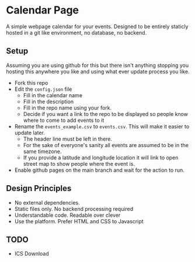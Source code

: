 # Calendar Page

A simple webpage calendar for your events. Designed to be entirely staticly hosted in a git like environment, no database, no backend.

## Setup

Assuming you are using github for this but there isn't anything stopping you hosting this anywhere you like and using what ever update process you like.

* Fork this repo
* Edit the `config.json` file
  * Fill in the calendar name
  * Fill in the description
  * Fill in the repo name using your fork.
  * Decide if you want a link to the repo to be displayed so people know where to come to add events to it
* Rename the `events_example.csv` to `events.csv`. This will make it easier to update later.
  * The header line must be left in there.
  * For the sake of everyone's sanity all events are assumed to be in the same timezone.
  * If you provide a latitude and longitude location it will link to open street map to show people where the event is.
* Enable github pages on the main branch and wait for the action to run.

## Design Principles

* No external dependencies.
* Static files only. No backend processing required
* Understandable code. Readable over clever
* Use the platform. Prefer HTML and CSS to Javascript

## TODO

* ICS Download
